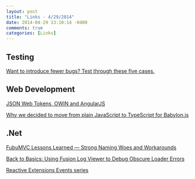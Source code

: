 ```yaml
---
layout: post
title: "Links - 4/29/2014"
date: 2014-04-29 13:10:14 -0400
comments: true
categories: [Links]
---
```


Testing
-------
[Want to introduce fewer bugs? Test through these five cases.](http://ht.ly/wkg96)

Web Development
---------------
[JSON Web Tokens, OWIN and AngularJS](http://mikehadlow.blogspot.com/2014/04/json-web-tokens-owin-and-angularjs.html?utm_source=feedburner&utm_medium=feed&utm_campaign=Feed%3A+CodeRant+%28Code+rant%29)

[Why we decided to move from plain JavaScript to TypeScript for Babylon.js](http://blogs.msdn.com/b/eternalcoding/archive/2014/04/28/why-we-decided-to-move-from-plain-javascript-to-typescript-for-babylon-js.aspx)

.Net
----
[FubuMVC Lessons Learned — Strong Naming Woes and Workarounds](http://jeremydmiller.com/2014/04/28/fubumvc-lessons-learned-strong-naming-woes-and-workarounds/)

[Back to Basics: Using Fusion Log Viewer to Debug Obscure Loader Errors](http://www.hanselman.com/blog/BackToBasicsUsingFusionLogViewerToDebugObscureLoaderErrors.aspx)

[Reactive Extensions Events series](http://rehansaeed.co.uk/reactive-extensions-part1-replacing-events/)